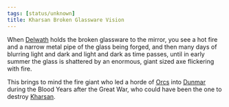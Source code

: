 ```yaml
---
tags: [status/unknown]
title: Kharsan Broken Glassware Vision
---
```



When [Delwath](<../../../people/pcs/dunmar-fellowship/delwath.md>) holds the broken glassware to the mirror, you see a hot fire and a narrow metal pipe of the glass being forged, and then many days of blurring light and dark and light and dark as time passes, until in early summer the glass is shattered by an enormous, giant sized axe flickering with fire. 

This brings to mind the fire giant who led a horde of [Orcs](<../../../species/children-of-the-embodied-gods/orcs/orcs.md>) into [Dunmar](<../../../gazetteer/greater-dunmar/realms/dunmar/dunmar.md>) during the Blood Years after the Great War, who could have been the one to destroy [Kharsan](<../../../gazetteer/greater-dunmar/dunmari-basin/kharsan.md>). 